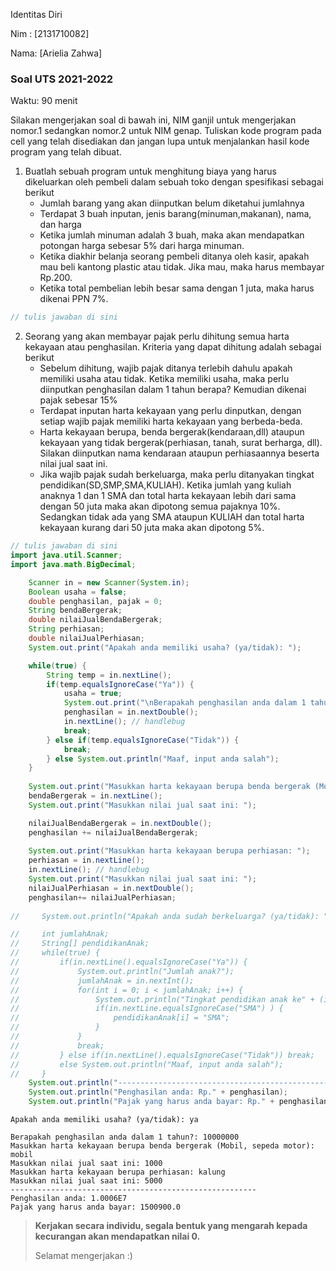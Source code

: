 Identitas Diri

Nim : [2131710082]

Nama: [Arielia Zahwa]

### Soal UTS 2021-2022
Waktu: 90 menit

Silakan mengerjakan soal di bawah ini, NIM ganjil untuk mengerjakan nomor.1 sedangkan nomor.2 untuk NIM genap. Tuliskan
kode program pada cell yang telah disediakan dan jangan lupa untuk menjalankan hasil kode program yang telah dibuat.

1. Buatlah sebuah program untuk menghitung biaya yang harus dikeluarkan oleh pembeli dalam sebuah toko dengan spesifikasi sebagai berikut
    + Jumlah barang yang akan diinputkan belum diketahui jumlahnya
    + Terdapat 3 buah inputan, jenis barang(minuman,makanan), nama, dan harga
    + Ketika jumlah minuman adalah 3 buah, maka akan mendapatkan potongan harga sebesar 5% dari harga minuman.
    + Ketika diakhir belanja seorang pembeli ditanya oleh kasir, apakah mau beli kantong plastic atau tidak. Jika mau, maka harus membayar Rp.200.
    + Ketika total pembelian lebih besar sama dengan 1 juta, maka harus dikenai PPN 7%.


```Java
// tulis jawaban di sini
```

2.	Seorang yang akan membayar pajak perlu dihitung semua harta kekayaan atau penghasilan. Kriteria yang dapat dihitung adalah sebagai berikut
    + Sebelum dihitung, wajib pajak ditanya terlebih dahulu apakah memiliki usaha atau tidak. Ketika memiliki usaha, maka perlu diinputkan penghasilan dalam 1 tahun berapa? Kemudian dikenai pajak sebesar 15%
    + Terdapat inputan harta kekayaan yang perlu dinputkan, dengan setiap wajib pajak memiliki harta kekayaan yang berbeda-beda.
    + Harta kekayaan berupa, benda bergerak(kendaraan,dll) ataupun kekayaan yang tidak bergerak(perhiasan, tanah, surat berharga, dll). Silakan diinputkan nama kendaraan ataupun perhiasaannya beserta nilai jual saat ini.
    + Jika wajib pajak sudah berkeluarga, maka perlu ditanyakan tingkat pendidikan(SD,SMP,SMA,KULIAH). Ketika jumlah yang kuliah anaknya 1 dan 1 SMA dan total harta kekayaan lebih dari sama dengan 50 juta maka akan dipotong semua pajaknya 10%. Sedangkan tidak ada yang SMA ataupun KULIAH dan total harta kekayaan kurang dari 50 juta maka akan dipotong 5%.


```Java
// tulis jawaban di sini
import java.util.Scanner;
import java.math.BigDecimal;  

    Scanner in = new Scanner(System.in);
    Boolean usaha = false;
    double penghasilan, pajak = 0;
    String bendaBergerak;
    double nilaiJualBendaBergerak;
    String perhiasan;
    double nilaiJualPerhiasan;
    System.out.print("Apakah anda memiliki usaha? (ya/tidak): ");

    while(true) {
        String temp = in.nextLine();
        if(temp.equalsIgnoreCase("Ya")) {
            usaha = true;
            System.out.print("\nBerapakah penghasilan anda dalam 1 tahun?: ");
            penghasilan = in.nextDouble();
            in.nextLine(); // handlebug
            break;
        } else if(temp.equalsIgnoreCase("Tidak")) {
            break;
        } else System.out.println("Maaf, input anda salah");
    }
    
    System.out.print("Masukkan harta kekayaan berupa benda bergerak (Mobil, sepeda motor): ");
    bendaBergerak = in.nextLine();
    System.out.print("Masukkan nilai jual saat ini: ");

    nilaiJualBendaBergerak = in.nextDouble();
    penghasilan += nilaiJualBendaBergerak;
    
    System.out.print("Masukkan harta kekayaan berupa perhiasan: ");
    perhiasan = in.nextLine();
    in.nextLine(); // handlebug
    System.out.print("Masukkan nilai jual saat ini: ");
    nilaiJualPerhiasan = in.nextDouble();
    penghasilan+= nilaiJualPerhiasan;
    
//     System.out.println("Apakah anda sudah berkeluarga? (ya/tidak): ");

//     int jumlahAnak;
//     String[] pendidikanAnak;
//     while(true) {
//         if(in.nextLine().equalsIgnoreCase("Ya")) {
//             System.out.println("Jumlah anak?");
//             jumlahAnak = in.nextInt();
//             for(int i = 0; i < jumlahAnak; i++) {
//                 System.out.println("Tingkat pendidikan anak ke" + (i+=1) + "(SD,SMP,SMA,Kuliah)");
//                 if(in.nextLine.equalsIgnoreCase("SMA") ) {
//                     pendidikanAnak[i] = "SMA";
//                 }
//             }
//             break;
//         } else if(in.nextLine().equalsIgnoreCase("Tidak")) break;
//         else System.out.println("Maaf, input anda salah");
//     }
    System.out.println("-------------------------------------------------------");    
    System.out.println("Penghasilan anda: Rp." + penghasilan);    
    System.out.println("Pajak yang harus anda bayar: Rp." + penghasilan * 0.15);
```

    Apakah anda memiliki usaha? (ya/tidak): ya
    
    Berapakah penghasilan anda dalam 1 tahun?: 10000000
    Masukkan harta kekayaan berupa benda bergerak (Mobil, sepeda motor): mobil
    Masukkan nilai jual saat ini: 1000
    Masukkan harta kekayaan berupa perhiasan: kalung
    Masukkan nilai jual saat ini: 5000
    -------------------------------------------------------
    Penghasilan anda: 1.0006E7
    Pajak yang harus anda bayar: 1500900.0


> **Kerjakan secara individu, segala bentuk yang mengarah kepada kecurangan akan mendapatkan nilai 0.**
>
> Selamat mengerjakan :)

